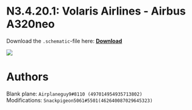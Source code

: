 # N3.4.20.1: Volaris Airlines - Airbus A320neo

Download the `.schematic`-file here: **[Download](https://bte-n.github.io/resources/N3/4/20/Volaris_Airlines_A320_NEO.schematic)**

![](https://bte-n.github.io/resources/N3/4/20/Minecraft_Volaris_Airlines_A320_NEO.JPG) 

# Authors

Blank plane: `Airplaneguy9#8110 (497014954935713802)`    
Modifications: `Snackpigeon5061#5501(462640087029645323)`
 
